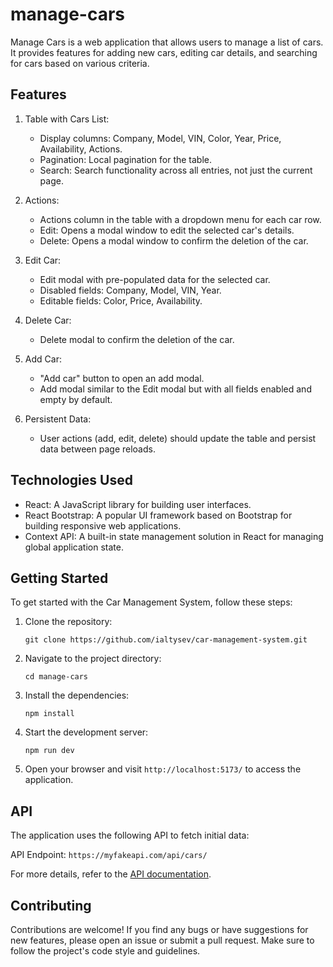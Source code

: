 # manage-cars

Manage Cars is a web application that allows users to manage a list of cars. It provides features for adding new cars, editing car details, and searching for cars based on various criteria.

## Features

1. Table with Cars List:
   - Display columns: Company, Model, VIN, Color, Year, Price, Availability, Actions.
   - Pagination: Local pagination for the table.
   - Search: Search functionality across all entries, not just the current page.

2. Actions:
   - Actions column in the table with a dropdown menu for each car row.
   - Edit: Opens a modal window to edit the selected car's details.
   - Delete: Opens a modal window to confirm the deletion of the car.

3. Edit Car:
   - Edit modal with pre-populated data for the selected car.
   - Disabled fields: Company, Model, VIN, Year.
   - Editable fields: Color, Price, Availability.

4. Delete Car:
   - Delete modal to confirm the deletion of the car.

5. Add Car:
   - "Add car" button to open an add modal.
   - Add modal similar to the Edit modal but with all fields enabled and empty by default.

6. Persistent Data:
   - User actions (add, edit, delete) should update the table and persist data between page reloads.

## Technologies Used

- React: A JavaScript library for building user interfaces.
- React Bootstrap: A popular UI framework based on Bootstrap for building responsive web applications.
- Context API: A built-in state management solution in React for managing global application state.

## Getting Started

To get started with the Car Management System, follow these steps:

1. Clone the repository:
   ```
   git clone https://github.com/ialtysev/car-management-system.git
   ```
3. Navigate to the project directory:
   ```
   cd manage-cars
   ```
5. Install the dependencies:
   ```
   npm install
   ```
7. Start the development server:
   ```
   npm run dev
   ```
9. Open your browser and visit `http://localhost:5173/` to access the application.

## API

The application uses the following API to fetch initial data:

API Endpoint: `https://myfakeapi.com/api/cars/`

For more details, refer to the [API documentation](https://documenter.getpostman.com/view/5596891/SW7eyRFV?version=latest#d10a962e-a3de-4c0e-9fda-7d472c20ba24).

## Contributing

Contributions are welcome! If you find any bugs or have suggestions for new features, please open an issue or submit a pull request. Make sure to follow the project's code style and guidelines.
